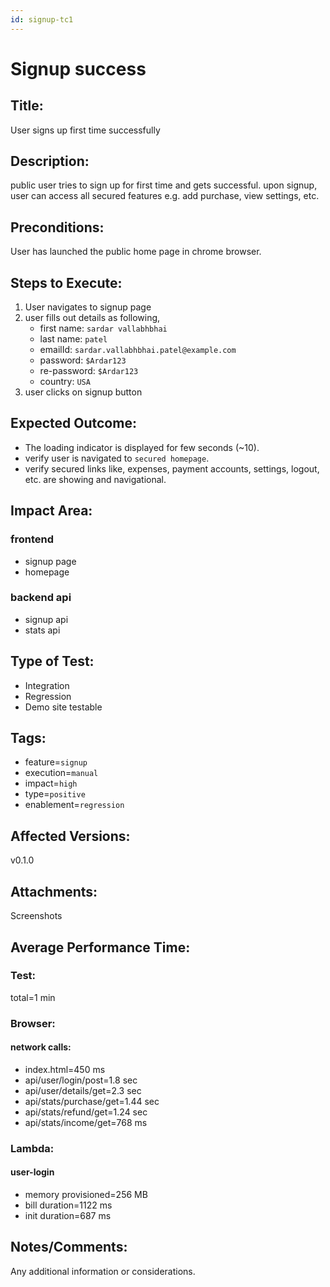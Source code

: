 ```yaml
---
id: signup-tc1
---
```


# Signup success

## Title:

User signs up first time successfully

## Description:

public user tries to sign up for first time and gets successful. upon signup, user can access all secured features e.g. add purchase, view settings, etc.

## Preconditions:

User has launched the public home page in chrome browser.

## Steps to Execute:

1. User navigates to signup page
2. user fills out details as following,
   - first name: `sardar vallabhbhai`
   - last name: `patel`
   - emailId: `sardar.vallabhbhai.patel@example.com`
   - password: `$Ardar123`
   - re-password: `$Ardar123`
   - country: `USA`
3. user clicks on signup button

## Expected Outcome:

- The loading indicator is displayed for few seconds (~10).
- verify user is navigated to `secured homepage`.
- verify secured links like, expenses, payment accounts, settings, logout, etc. are showing and navigational.

## Impact Area:

### frontend

- signup page
- homepage

### backend api

- signup api
- stats api

## Type of Test:

- Integration
- Regression
- Demo site testable

## Tags:

- feature=`signup`
- execution=`manual`
- impact=`high`
- type=`positive`
- enablement=`regression`

## Affected Versions:

v0.1.0

## Attachments:

Screenshots

## Average Performance Time:

### Test:

total=1 min

### Browser:

#### network calls:

- index.html=450 ms
- api/user/login/post=1.8 sec
- api/user/details/get=2.3 sec
- api/stats/purchase/get=1.44 sec
- api/stats/refund/get=1.24 sec
- api/stats/income/get=768 ms

### Lambda:

#### user-login

- memory provisioned=256 MB
- bill duration=1122 ms
- init duration=687 ms

## Notes/Comments:

Any additional information or considerations.
